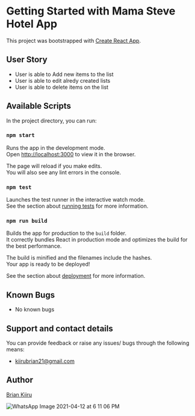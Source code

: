 # Getting Started with Mama Steve Hotel App

This project was bootstrapped with [Create React App](https://github.com/facebook/create-react-app).

## User Story

* User is able to Add new items to the list
* User is able to edit alredy created lists
* User is able to delete items on the list

## Available Scripts

In the project directory, you can run:

### `npm start`

Runs the app in the development mode.\
Open [http://localhost:3000](http://localhost:3000) to view it in the browser.

The page will reload if you make edits.\
You will also see any lint errors in the console.

### `npm test`

Launches the test runner in the interactive watch mode.\
See the section about [running tests](https://facebook.github.io/create-react-app/docs/running-tests) for more information.

### `npm run build`

Builds the app for production to the `build` folder.\
It correctly bundles React in production mode and optimizes the build for the best performance.

The build is minified and the filenames include the hashes.\
Your app is ready to be deployed!

See the section about [deployment](https://facebook.github.io/create-react-app/docs/deployment) for more information.

## Known Bugs
* No known bugs


## Support and contact details
You can provide feedback or raise any issues/ bugs through the following means:
* kiirubrian21@gmail.com

## Author
[Brian Kiiru](https://github.com/brayokenya)

![WhatsApp Image 2021-04-12 at 6 11 06 PM](https://user-images.githubusercontent.com/25317059/115071083-75ca3500-9efe-11eb-815a-dd582336bad2.jpeg)
